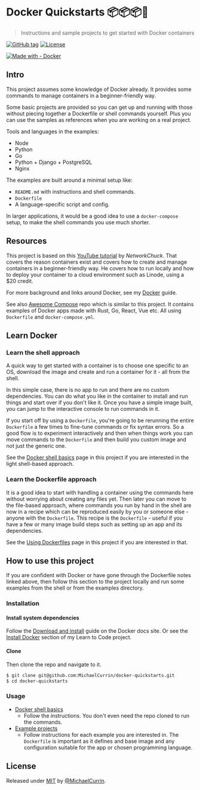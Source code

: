 # Docker Quickstarts 📦📦📦🐳
> Instructions and sample projects to get started with Docker containers

[![GitHub tag](https://img.shields.io/github/tag/MichaelCurrin/docker-quickstarts?include_prereleases=&sort=semver)](https://github.com/MichaelCurrin/docker-quickstarts/releases/)
[![License](https://img.shields.io/badge/License-MIT-blue)](#license)

[![Made with - Docker](https://img.shields.io/badge/Made_with-Docker-blue?logo=docker&logoColor=white)](https://www.docker.com/)


## Intro

This project assumes some knowledge of Docker already. It provides some commands to manage containers in a beginner-friendly way.

Some basic projects are provided so you can get up and running with those without piecing together a Dockerfile or shell commands yourself. Plus you can use the samples as references when you are working on a real project.

Tools and languages in the examples:

- Node
- Python
- Go
- Python + Django + PostgreSQL
- Nginx

The examples are built around a minimal setup like:

- `README.md` with instructions and shell commands.
- `Dockerfile`
- A language-specific script and config.

In larger applications, it would be a good idea to use a `docker-compose` setup, to make the shell commands you use much shorter.


## Resources

This project is based on this [YouTube tutorial](https://www.youtube.com/watch?v=eGz9DS-aIeY) by _NetworkChuck_. That covers the reason containers exist and covers how to create and manage containers in a beginner-friendly way. He covers how to run locally and how to deploy your container to a cloud environment such as Linode, using a $20 credit.

For more background and links around Docker, see my [Docker](https://github.com/MichaelCurrin/learn-to-code/blob/master/en/topics/containers/docker.md) guide.

See also [Awesome Compose](https://github.com/docker/awesome-compose) repo which is similar to this project. It contains examples of Docker apps made with Rust, Go, React, Vue etc. All using `Dockerfile` and `docker-compose.yml`.


## Learn Docker

### Learn the shell approach

A quick way to get started with a container is to choose one specific to an OS, download the image and create and run a container for it - all from the shell.

In this simple case, there is no app to run and there are no custom dependencies. You can do what you like in the container to install and run things and start over if you don't like it. Once you have a simple image built, you can jump to the interactive console to run commands in it.

If you start off by using a `Dockerfile`, you're going to be rerunning the entire `Dockerfile` a few times to fine-tune commands or fix syntax errors. So a good flow is to experiment interactively and then when things work you can move commands to the `Dockerfile` and then build you custom image and not just the generic one.

See the [Docker shell basics](/shell-basics.md) page in this project if you are interested in the light shell-based approach.

### Learn the Dockerfile approach

It is a good idea to start with handling a container using the commands here without worrying about creating any files yet. Then later you can move to the file-based approach, where commands you run by hand in the shell are now in a recipe which can be reproduced easily by you or someone else - anyone with the `Dockerfile`. This recipe is the `Dockerfile` - useful if you have a few or many image build steps such as setting up an app and its dependencies.

See the [Using Dockerfiles](/using-dockerfiles.md) page in this project if you are interested in that.


## How to use this project

If you are confident with Docker or have gone through the Dockerfile notes linked above, then follow this section to the project locally and run some examples from the shell or from the examples directory.

### Installation

#### Install system dependencies

Follow the [Download and install](https://docs.docker.com/get-docker/) guide on the Docker docs site. Or see the [Install Docker](https://github.com/MichaelCurrin/learn-to-code/blob/master/en/topics/containers/docker.md#install-docker) section of my Learn to Code project.

#### Clone

Then clone the repo and navigate to it.

```sh
$ git clone git@github.com:MichaelCurrin/docker-quickstarts.git
$ cd docker-quickstarts
```

### Usage

- [Docker shell basics](/shell-basics.md)
    - Follow the instructions. You don't even need the repo cloned to run the commands.
- [Example projects](/examples/)
    - Follow instructions for each example you are interested in. The `Dockerfile` is important as it defines and base image and any configuration suitable for the app or chosen programming language.


## License

Released under [MIT](/LICENSE) by [@MichaelCurrin](https://github.com/MichaelCurrin).
